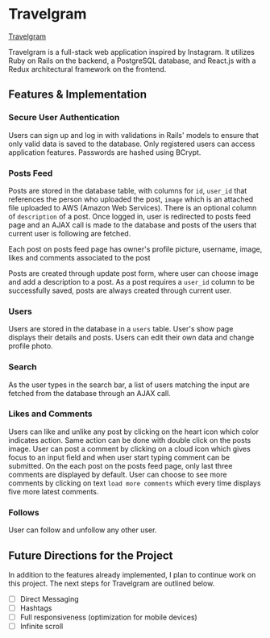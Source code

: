 # Travelgram

[Travelgram][heroku]

[heroku]: http://www.insta-travelgram.herokuapp.com

Travelgram is a full-stack web application inspired by Instagram. It utilizes Ruby on Rails on the backend, a PostgreSQL database, and React.js with a Redux architectural framework on the frontend.

## Features & Implementation

### Secure User Authentication

Users can sign up and log in with validations in Rails' models to ensure that only valid data is saved to the database. Only registered users can access application features. Passwords are hashed using BCrypt.

### Posts Feed
Posts are stored in the database table, with columns for `id`, `user_id` that references the person who uploaded the post, `image` which is an attached file uploaded to AWS (Amazon Web Services). There is an optional column of `description` of a post. Once logged in, user is redirected to posts feed page and an AJAX call is made to the database and posts of the users that current user is following are fetched.

Each post on posts feed page has owner's profile picture, username, image, likes and comments associated to the post

Posts are created through update post form, where user can choose image and add a description to a post.
As a post requires a `user_id` column to be successfully saved, posts are always created through current user.


### Users
Users are stored in the database in a `users` table. User's show page displays their details and posts. Users can edit their own data and change profile photo.

### Search

As the user types in the search bar, a list of users matching the input are fetched from the database through an AJAX call.

### Likes and Comments
Users can like and unlike any post by clicking on the heart icon which color indicates action. Same action can be done with double click on the posts image.
User can post a comment by clicking on a cloud icon which gives focus to an input field and when user start typing comment can be submitted.
On the each post on the posts feed page, only last three comments are displayed by default. User can choose to see more comments by clicking on text `load more comments` which every time displays five more latest comments.

### Follows

User can follow and unfollow any other user.


## Future Directions for the Project

In addition to the features already implemented, I plan to continue work on this project.  The next steps for Travelgram are outlined below.
* [ ] Direct Messaging
* [ ] Hashtags
* [ ] Full responsiveness (optimization for mobile devices)
* [ ] Infinite scroll

